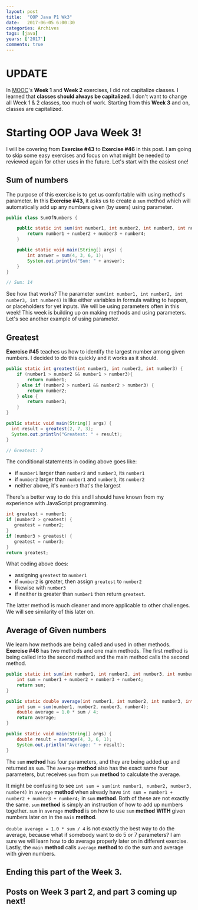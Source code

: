 ```yaml
---
layout: post
title:  "OOP Java P1 Wk3"
date:   2017-06-05 6:00:30
categories: Archives
tags: [java]
years: ['2017']
comments: true
---
```


# UPDATE
In [MOOC][MOOC]'s <strong>Week 1</strong> and <strong>Week 2</strong> exercises, I did not capitalize classes. I learned that <strong>classes should always be capitalized</strong>. I don't want to change all Week 1 & 2 classes, too much of work. Starting from this <strong>Week 3</strong> and on, classes are capitalized.

# Starting OOP Java Week 3!

I will be covering from <strong>Exercise #43</strong> to <strong>Exercise #46</strong> in this post. I am going to skip some easy exercises and focus on what might be needed to reviewed again for other uses in the future. Let's start with the easiest one!

## Sum of numbers

The purpose of this exercise is to get us comfortable with using method's parameter. In this <strong>Exercise #43</strong>, it asks us to create a `sum` method which will automatically add up any numbers given (by users) using parameter.

```java
public class SumOfNumbers {

    public static int sum(int number1, int number2, int number3, int number4) {
        return number1 + number2 + number3 + number4;
    }

    public static void main(String[] args) {
        int answer = sum(4, 3, 6, 1);
        System.out.println("Sum: " + answer);
    }
}

// Sum: 14
```  

See how that works? The parameter `sum(int number1, int number2, int number3, int number4)` is like either variables in formula waiting to happen, or placeholders for yet inputs. We will be using parameters often in this week! This week is building up on making methods and using parameters. Let's see another example of using parameter.

## Greatest

<strong>Exercise #45</strong> teaches us how to identify the largest number among given numbers. I decided to do this quickly and it works as it should.

```java
public static int greatest(int number1, int number2, int number3) {
    if (number1 > number2 && number1 > number3){
        return number1;
    } else if (number2 > number1 && number2 > number3) {
        return number2;
    } else {
        return number3;
    }
}

public static void main(String[] args) {
  int result = greatest(2, 7, 3);
  System.out.println("Greatest: " + result);
}

// Greatest: 7
```

The conditional statements in coding above goes like:

- if `number1` larger than `number2` and `number3`, its `number1`
- if `number2` larger than `number1` and `number3`, its `number2`
- neither above, it's `number3` that's the largest

There's a better way to do this and I should have known from my experience with JavaScript programming.

```java
int greatest = number1;
if (number2 > greatest) {
   greatest = number2;
}
if (number3 > greatest) {
   greatest = number3;
}
return greatest;
```

What coding above does:

- assigning `greatest` to `number1`
- if `number2` is greater, then assign `greatest` to `number2`
- likewise with `number3`
- if neither is greater than `number1` then return `greatest`.  

The latter method is much cleaner and more applicable to other challenges. We will see similarity of this later on.

## Average of Given numbers

<!-- I am not 100% familiar with Java's parameters and arguments, but I would like to note that parameters are arguments when they are being called into other methods. If they are not being called and used into other methods, then they are just parameters. -->

We learn how methods are being called and used in other methods. <strong>Exercise #46</strong>  has two methods and one main methods. The first method is being called into the second method and the main method calls the second method.

```java
public static int sum(int number1, int number2, int number3, int number4) {
    int sum = number1 + number2 + number3 + number4;
    return sum;
}

public static double average(int number1, int number2, int number3, int number4) {
    int sum = sum(number1, number2, number3, number4);
    double average = 1.0 * sum / 4;
    return average;
}

public static void main(String[] args) {
    double result = average(4, 3, 6, 1);
    System.out.println("Average: " + result);
}
```

The `sum` <strong>method</strong> has four parameters, and they are being added up and returned as `sum`. The `average` <strong>method</strong> also has the exact same four parameters, but receives `sum` from `sum` <strong>method</strong> to calculate the average.

It might be confusing to see `int sum = sum(int number1, number2, number3, number4)` in `average` <strong>method</strong> when already have `int sum = number1 + number2 + number3 + number4;` in `sum` <strong>method</strong>. Both of these are not exactly the same. `sum` <strong>method</strong> is simply an instruction of how to add up numbers together. `sum` in `average` <strong>method</strong> is on how to use `sum` <strong>method</strong> <strong>WITH</strong> given numbers later on in the `main` <strong>method</strong>.

`double average = 1.0 * sum / 4` is not exactly the best way to do the average, because what if somebody want to do 5 or 7 parameters? I am sure we will learn how to do average properly later on in different exercise. Lastly, the `main` <strong>method</strong> calls `average` <strong>method</strong> to do the sum and average with given numbers.  

## Ending this part of the Week 3.

## Posts on Week 3 part 2, and part 3 coming up next!


[MOOC]: https://www.mooc.fi/
